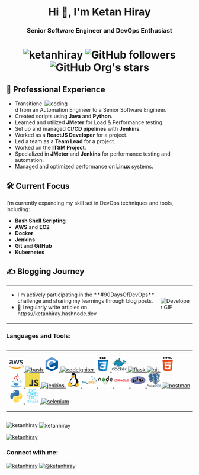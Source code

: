 <h1 align="center">Hi 👋, I'm Ketan Hiray</h1>
<h3 align="center">Senior Software Engineer and DevOps Enthusiast</h3>

<p align="left">  </p>
<h1 align="center"> <img src="https://komarev.com/ghpvc/?username=ketanhiray&label=Profile%20views&color=0e75b6&style=flat" alt="ketanhiray" />
<img alt="GitHub followers" src="https://img.shields.io/github/followers/ketanhiray">
<img alt="GitHub Org's stars" src="https://img.shields.io/github/stars/ketanhiray"></h1>

## 💼 Professional Experience

<img align="right" alt="coding" width="400" src="https://media.giphy.com/media/qgQUggAC3Pfv687qPC/giphy.gif">

- Transitioned from an Automation Engineer to a Senior Software Engineer.
- Created scripts using **Java** and **Python**.
- Learned and utilized **JMeter** for Load & Performance testing.
- Set up and managed **CI/CD pipelines** with **Jenkins**.
- Worked as a **ReactJS Developer** for a project.
- Led a team as a **Team Lead** for a project.
- Worked on the **ITSM Project**.
- Specialized in **JMeter** and **Jenkins** for performance testing and automation.
- Managed and optimized performance on **Linux** systems.
  

## 🛠️ Current Focus

I'm currently expanding my skill set in DevOps techniques and tools, including:

- **Bash Shell Scripting**
- **AWS** and **EC2**
- **Docker**
- **Jenkins**
- **Git** and **GitHub**
- **Kubernetes**


## ✍️ Blogging Journey
<table>
  <tr>
    <td>
       <ul>
        <li>I'm actively participating in the **#90DaysOfDevOps** challenge and sharing my learnings through blog posts.</li>
        <li>📝 I regularly write articles on https://ketanhiray.hashnode.dev</li></ul>
    </td>
  <td>
  <img src="https://media.giphy.com/media/WFZvB7VIXBgiz3oDXE/giphy.gif" alt="Developer GIF" width="150"/>
    </td></tr></table>

<h3 align="left">Languages and Tools:</h3>
<div style="display: flex; flex-wrap: wrap; gap: 20px; align-items: center;">
<table>
  <tr><td>
<p align="left"> <a href="https://aws.amazon.com" target="_blank" rel="noreferrer"> <img src="https://raw.githubusercontent.com/devicons/devicon/master/icons/amazonwebservices/amazonwebservices-original-wordmark.svg" alt="aws" width="40" height="40"/> </a> <a href="https://www.gnu.org/software/bash/" target="_blank" rel="noreferrer"> <img src="https://www.vectorlogo.zone/logos/gnu_bash/gnu_bash-icon.svg" alt="bash" width="40" height="40"/> </a> <a href="https://www.cprogramming.com/" target="_blank" rel="noreferrer"> <img src="https://raw.githubusercontent.com/devicons/devicon/master/icons/c/c-original.svg" alt="c" width="40" height="40"/> </a> <a href="https://codeigniter.com" target="_blank" rel="noreferrer"> <img src="https://cdn.worldvectorlogo.com/logos/codeigniter.svg" alt="codeigniter" width="40" height="40"/> </a> <a href="https://www.w3schools.com/css/" target="_blank" rel="noreferrer"> <img src="https://raw.githubusercontent.com/devicons/devicon/master/icons/css3/css3-original-wordmark.svg" alt="css3" width="40" height="40"/> </a> <a href="https://www.docker.com/" target="_blank" rel="noreferrer"> <img src="https://raw.githubusercontent.com/devicons/devicon/master/icons/docker/docker-original-wordmark.svg" alt="docker" width="40" height="40"/> </a> <a href="https://flask.palletsprojects.com/" target="_blank" rel="noreferrer"> <img src="https://www.vectorlogo.zone/logos/pocoo_flask/pocoo_flask-icon.svg" alt="flask" width="40" height="40"/> </a> <a href="https://git-scm.com/" target="_blank" rel="noreferrer"> <img src="https://www.vectorlogo.zone/logos/git-scm/git-scm-icon.svg" alt="git" width="40" height="40"/> </a> <a href="https://www.w3.org/html/" target="_blank" rel="noreferrer"> <img src="https://raw.githubusercontent.com/devicons/devicon/master/icons/html5/html5-original-wordmark.svg" alt="html5" width="40" height="40"/> </a> <a href="https://www.java.com" target="_blank" rel="noreferrer"> <img src="https://raw.githubusercontent.com/devicons/devicon/master/icons/java/java-original.svg" alt="java" width="40" height="40"/> </a> <a href="https://developer.mozilla.org/en-US/docs/Web/JavaScript" target="_blank" rel="noreferrer"> <img src="https://raw.githubusercontent.com/devicons/devicon/master/icons/javascript/javascript-original.svg" alt="javascript" width="40" height="40"/> </a> <a href="https://www.jenkins.io" target="_blank" rel="noreferrer"> <img src="https://www.vectorlogo.zone/logos/jenkins/jenkins-icon.svg" alt="jenkins" width="40" height="40"/> </a> <a href="https://www.linux.org/" target="_blank" rel="noreferrer"> <img src="https://raw.githubusercontent.com/devicons/devicon/master/icons/linux/linux-original.svg" alt="linux" width="40" height="40"/> </a> <a href="https://www.mysql.com/" target="_blank" rel="noreferrer"> <img src="https://raw.githubusercontent.com/devicons/devicon/master/icons/mysql/mysql-original-wordmark.svg" alt="mysql" width="40" height="40"/> </a> <a href="https://nodejs.org" target="_blank" rel="noreferrer"> <img src="https://raw.githubusercontent.com/devicons/devicon/master/icons/nodejs/nodejs-original-wordmark.svg" alt="nodejs" width="40" height="40"/> </a> <a href="https://www.oracle.com/" target="_blank" rel="noreferrer"> <img src="https://raw.githubusercontent.com/devicons/devicon/master/icons/oracle/oracle-original.svg" alt="oracle" width="40" height="40"/> </a> <a href="https://www.php.net" target="_blank" rel="noreferrer"> <img src="https://raw.githubusercontent.com/devicons/devicon/master/icons/php/php-original.svg" alt="php" width="40" height="40"/> </a> <a href="https://www.postgresql.org" target="_blank" rel="noreferrer"> <img src="https://raw.githubusercontent.com/devicons/devicon/master/icons/postgresql/postgresql-original-wordmark.svg" alt="postgresql" width="40" height="40"/> </a> <a href="https://postman.com" target="_blank" rel="noreferrer"> <img src="https://www.vectorlogo.zone/logos/getpostman/getpostman-icon.svg" alt="postman" width="40" height="40"/> </a> <a href="https://www.python.org" target="_blank" rel="noreferrer"> <img src="https://raw.githubusercontent.com/devicons/devicon/master/icons/python/python-original.svg" alt="python" width="40" height="40"/> </a> <a href="https://reactjs.org/" target="_blank" rel="noreferrer"> <img src="https://raw.githubusercontent.com/devicons/devicon/master/icons/react/react-original-wordmark.svg" alt="react" width="40" height="40"/> </a> <a href="https://www.selenium.dev" target="_blank" rel="noreferrer"> <img src="https://raw.githubusercontent.com/detain/svg-logos/780f25886640cef088af994181646db2f6b1a3f8/svg/selenium-logo.svg" alt="selenium" width="40" height="40"/> </a> </p>
  
</td>  </tr></table>
</div>

<p><img align="left" src="https://github-readme-stats.vercel.app/api/top-langs?username=ketanhiray&show_icons=true&locale=en&layout=compact" alt="ketanhiray" /></p>

<p>&nbsp;<img align="center" src="https://github-readme-stats.vercel.app/api?username=ketanhiray&show_icons=true&locale=en" alt="ketanhiray" /></p>

<p align="left"> <a href="https://github.com/ryo-ma/github-profile-trophy"><img src="https://github-profile-trophy.vercel.app/?username=ketanhiray" alt="ketanhiray" /></a> </p>

<h3 align="left">Connect with me:</h3>
<p align="left">
<a href="https://linkedin.com/in/ketanhiray" target="blank"><img align="center" src="https://raw.githubusercontent.com/rahuldkjain/github-profile-readme-generator/master/src/images/icons/Social/linked-in-alt.svg" alt="ketanhiray" height="30" width="40" /></a>
<a href="https://hashnode.com/@ketanhiray" target="blank"><img align="center" src="https://raw.githubusercontent.com/rahuldkjain/github-profile-readme-generator/master/src/images/icons/Social/hashnode.svg" alt="@ketanhiray" height="30" width="40" /></a></p>
                                                                                                                                              
